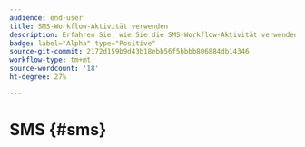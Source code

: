 ```yaml
---
audience: end-user
title: SMS-Workflow-Aktivität verwenden
description: Erfahren Sie, wie Sie die SMS-Workflow-Aktivität verwenden
badge: label="Alpha" type="Positive"
source-git-commit: 2172d159b9d43b18ebb56f5bbbb806884db14346
workflow-type: tm+mt
source-wordcount: '18'
ht-degree: 27%

---
```



# SMS {#sms}

